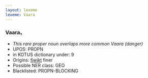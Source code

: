 ```yaml
---
layout: lexeme
lexeme: Vaara
---
```


###  Vaara₁

* _This rare proper noun overlaps more common *Vaara* (danger)_
* UPOS:  PROPN
* in KOTUS dictionary under:  9
* Origins: [fiwikt](https://fi.wiktionary.org/wiki/Vaara) finer 
* Possible NER class:  GEO
* Blacklisted:  PROPN-BLOCKING

